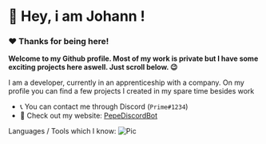 # 👋 Hey, i am Johann !
### ❤️️ Thanks for being here!


**Welcome to my Github profile. Most of my work is private but I have some exciting projects here aswell. Just scroll below. 😉**

I am a developer, currently in an apprenticeship with a company.
On my profile you can find a few projects I created in my spare time besides work
- 📞 You can contact me through Discord (```Prime#1234```)
- 🔗 Check out my website: [PepeDiscordBot](http://dash.pepebot.info/)


Languages / Tools which I know:
![Pic](https://camo.githubusercontent.com/d37a64485b9d5d316e85580562d4fb5af730ba60842bede4941424f2293d178b/68747470733a2f2f696d672e736869656c64732e696f2f62616467652f2d4e6f64656a732d34333835333f6c6f676f3d4e6f64652e6a73266c6f676f436f6c6f723d7768697465)



